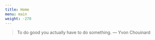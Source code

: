 ```yaml
---
title: Home
menu: main
weight: -270
---
```

> To do good you actually have to do something.
> — Yvon Chouinard